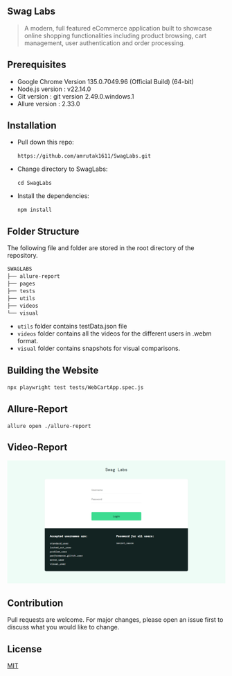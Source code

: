 ## Swag Labs

> A modern, full featured eCommerce application built to showcase online shopping functionalities including product browsing, cart management, user authentication and order processing.

## Prerequisites

* Google Chrome Version 135.0.7049.96 (Official Build) (64-bit)
* Node.js version : v22.14.0
* Git version : git version 2.49.0.windows.1
* Allure version : 2.33.0

 
## Installation

* Pull down this repo:

   `https://github.com/amrutak1611/SwagLabs.git`


* Change directory to SwagLabs:

   `cd SwagLabs`

* Install the dependencies:

   `npm install`


## Folder Structure

The following file and folder are stored in the root directory of the repository.
```bash
SWAGLABS
├── allure-report
├── pages
├── tests
├── utils
├── videos
└── visual
```

* `utils` folder contains testData.json file
* `videos` folder contains all the videos for the different users in .webm format. 
* `visual` folder contains snapshots for visual comparisons.

 
## Building the Website
`npx playwright test tests/WebCartApp.spec.js`


## Allure-Report
`allure open ./allure-report`

## Video-Report

[![Sauce-Demo](https://github.com/amrutak1611/SwagLabs1/blob/main/visual/WebCartApp.spec.js-snapshots/LoginPage-chromium-win32.png)](https://github.com/amrutak1611/SwagLabs1/blob/main/videos/Standard_User.mp4)

## Contribution

Pull requests are welcome. For major changes, please open an issue first
to discuss what you would like to change.

## License

[MIT](https://choosealicense.com/licenses/mit/)
